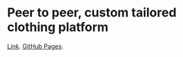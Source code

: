 # Peer to peer, custom tailored clothing platform
[Link](16.171.59.54:3000/login).
[GitHub Pages](https://pages.github.com/).
